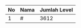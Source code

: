 | No | Nama            | Jumlah Level |
|----|-----------------|--------------|
| 1  | #    |    3612        |
